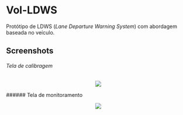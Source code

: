 # Vol-LDWS

Protótipo de LDWS (_Lane Departure Warning System_) com abordagem baseada no veículo.

## Screenshots
###### Tela de calibragem
<p align="center"><img src="https://raw.githubusercontent.com/ArthurAssuncao/Vol-LDWS/master/img/screnshots/android-002.png"></p>
###### Tela de monitoramento
<p align="center"><img src="https://raw.githubusercontent.com/ArthurAssuncao/Vol-LDWS/master/img/screnshots/android-001.png"></p>
